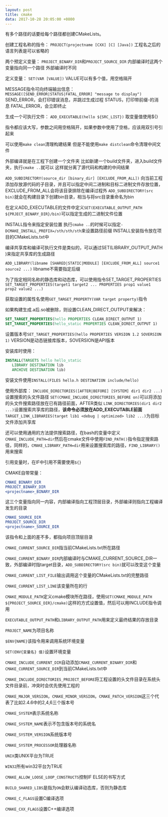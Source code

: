 ```yaml
---
layout: post
title: cmake
data: 2017-10-28 20:05:00 +0800
---
```


有多个路径的话要给每个路径都创建CMakeLists。

创建工程名称的指令：
`PROJECT(projectname [CXX] [C] [Java])`
工程名之后的语言列表是可以省略的

两个预定义变量：
`PROJECT_BINARY_DIR`和`PROJECT_SOURCE_DIR`
内部编译时这两个变量指向同一个路径
外部编译时不同

定义变量：
`SET(VAR [VALUE])`
VALUE可以有多个值，用空格隔开

MESSAGE指令可向终端输出信息：
`MESSAGE([SEND_ERROR|STATUS|FATAL_ERROR] "message to display")`
SEND_ERROR，会打印错误消息，并跳过生成过程
STATUS，打印带前缀-的消息
FATAL_ERROR，会立即终止

生成一个可执行文件：
`ADD_EXECUTABLE(hello ${SRC_LIST})`
取变量值使用${}

指令都应该大写，参数之间用空格隔开，如果参数中使用了空格，应该用双引号引起来

可以使用`make clean`清理构建结果
但是不能使用`make distclean`命令清理中间文件

外部编译就是在工程下创建一个文件夹
比如新建一个build文件夹，进入build文件夹，执行`cmake ..`就可以
这样就分离了源代码和构建的中间结果

`ADD_SUBDIRECTORY(source_dir [binary_dir] [EXCLUDE_FROM_ALL])`
向当前工程添加存放源代码的子目录，并且可以指定中间二进制和目标二进制文件存放位置，EXCLUDE_FROM_ALL会将该目录排除在编译过程外
`ADD_SUBDIRECTORY(src bin)`就会在构建目录下创建bin目录，相当与将src目录重命名为bin

在定义ADD_EXECUTABLE的文件中定义`SET(EXECUTABLE_OUTPUT_PATH ${PRJECT_BINARY_DIR}/bin)`可以指定生成的二进制文件位置

INSTALL指令来指定安装位置
执行`cmake ..`的时候可以指定`-DCMAKE_INSTALL_PREFIX=/sth/sth/sth`来设置路径前缀
INSTALL安装指令放在项目的CMakeLists.txt中

编译共享库和编译可执行文件是类似的，可以通过SET(LIBRARY_OUTPUT_PATH <PATH>)来指定共享库的生成路径

`ADD_LIBRARY(libname [SHARED|STATIC|MODULE] [EXCLUDE_FROM_ALL] source1 source2 ...)`
libname不需要指定后缀

为了指定相同名称的静态库和动态库，可以使用指令SET_TARGET_PROPERTIES
`SET_TARGET_PROPERTIES(target1 target2 ... PROPERTIES prop1 value1 prop2 value2 ...)`

获取设置的属性名使用`GET_TARGET_PROPERTY(VAR target property)`指令

如果构建生成.a后.so被删除，则设置CLEAN_DIRECT_OUTPUT来解决：
```cmake
SET_TARGET_PROPERTIES(hello PROPERTIES CLEAN_DIRECT_OUTPUT 1)
SET_TARGET_PROPERTIES(hello_static PROPERTIES CLEAN_DIRECT_OUTPUT 1)
```

设置版本号`SET_TARGET_PROPERTIES(hello PROPERTIES VERSION 1.2 SOVERSION 1)`
VERSION是动态链接库版本，SOVERSION是API版本

安装库时使用：
```cmake
INSTALL(TARGETS hello hello_static
   LIBRARY DESTINATION lib
   ARCHIVE DESTINATION lib)
```

安装文件使用`INSTALL(FILES hello.h DESTINATION include/hello)`

使用外部库：
`INCLUDE_DIRECTORIES([AFTER|BEFORE] [SYSTEM] dir1 dir2 ...)`设置搜索的头文件路径
`SET(CMAKE_INCLUDE_DIRECTORIES_BEFORE on)`可以将添加的头文件搜索路径放在已有路径前面，AFTER类似
`LINK_DIRECTORIES(dir1 dir2 ...)`设置搜索共享库的路径，**该命令必须放在ADD_EXECUTABLE前面**
`TARGET_LINK_LIBRARIES(target lib1 <debug | optimized> lib2 ...)`为目标文件添加共享库

还可以使用通用的方法提供搜索路径，在bash的变量中定义`CMAKE_INCLUDE_PATH=dir`然后在cmake文件中使用`FIND_PATH()`指令指定搜索路径，同样的，`CMAKE_LIBRARY_PATH=dir`用来设置搜索库的路径，`FIND_LIBRARY()`用来搜索

引用变量时，在IF中引用不需要使用`${}`

CMAKE自带常量：
```cmake
CMAKE_BINARY_DIR
PROJECT_BINARY_DIR
<projectname>_BINARY_DIR 
```
这三个变量指向同一内容，内部编译指向工程顶层目录，外部编译则指向工程编译发生的目录

```cmake
CMAKE_SOURCE_DIR
PROJECT_SOURCE_DIR
<projectname>_SOURCE_DIR
```
该指令和上面的差不多，都指向项目顶层目录

`CMAKE_CURRENT_SOURCE_DIR`指当前CMakeLists.txt所在路径

`CMAKE_CURRENT_BINARY_DIR`内部编译时与CMAKE_CURRENT_SOURCE_DIR一致，外部编译时指target目录，`ADD_SUBDIRECTORY(src bin)`就可以改变这个变量 

`CMAKE_CURRENT_LIST_FILE`输出调用这个变量的CMakeLists.txt的完整路径

`CMAKE_CURRENT_LIST_LINE`该变量所在的行

`CMAKE_MODULE_PATH`定义cmake模块所在路径，使用`SET(CMAKE_MODULE_PATH ${PROJECT_SOURCE_DIR}/cmake)`这样的方式设置值，然后可以用INCLUDE指令调用

`EXECUTABLE_OUTPUT_PATH`和`LIBRARY_OUTPUT_PATH`用来定义最终结果的存放目录

`PROJECT_NAME`为项目名称

`$ENV{NAME}`该指令用来调用系统环境变量

`SET(ENV{变量名} 值)`设置环境变量

`CMAKE_INCLUDE_CURRENT_DIR`自动添加`CMAKE_CURRENT_BINARY_DIR`和`CMAKE_CURRENT_SOURCE_DIR`到当前CMakeLists.txt中

`CMAKE_INCLUDE_DIRECTORIES_PROJECT_BEFORE`将工程设置的头文件目录在系统头文件目录前，冲突时会优先使用工程的

`CMAKE_MAJOR_VERSION`，`CMAKE_MINOR_VERSION`，`CMAKE_PATCH_VERSION`这三个代表了比如2.4.6中的2,4,6三个版本号

`CMAKE_SYSTEM`表示系统名称

`CMAKE_SYSTEM_NAME`表示不包含版本号的系统名

`CMAKE_SYSTEM_VERSION`系统版本号

`CMAKE_SYSTEM_PROCESSOR`处理器名称

`UNIX`类UNIX平台为TRUE

`WIN32`所有win32平台为TRUE

`CMAKE_ALLOW_LOOSE_LOOP_CONSTRUCTS`控制IF ELSE的书写方式

`BUILD_SHARED_LIBS`是指为`ON`会默认编译动态库，否则为静态库

`CMAKE_C_FLAGS`设置C编译选项

`CMAKE_CXX_FLAGS`设置C++编译选项
